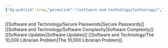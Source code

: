 ```yaml
---
{"dg-publish":true,"permalink":"/software-and-technology/technology/","tags":["software","Technology"],"noteIcon":""}
---
```



[[Software and Technology/Secure Passwords\|Secure Passwords]]
[[Software and Technology/Software Complexity\|Software Complexity]]
[[Software Updates\|Software Updates]]
[[Software and Technology/The 10,000 Librarian Problem\|The 10,000 Librarian Problem]]